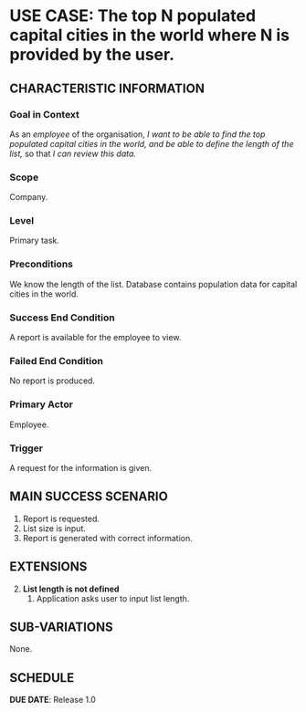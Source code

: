 # USE CASE: The top N populated capital cities in the world where N is provided by the user.

## CHARACTERISTIC INFORMATION

### Goal in Context

As an *employee* of the organisation, *I want to be able to find the top populated capital cities in the world, and be able to define the length of the list,* so that *I can review this data.*

### Scope

Company.

### Level

Primary task.

### Preconditions

We know the length of the list. Database contains population data for capital cities in the world.

### Success End Condition

A report is available for the employee to view.

### Failed End Condition

No report is produced.

### Primary Actor

Employee.

### Trigger

A request for the information is given.

## MAIN SUCCESS SCENARIO

1. Report is requested.
2. List size is input.
3. Report is generated with correct information.

## EXTENSIONS

2. **List length is not defined**
    1. Application asks user to input list length.

## SUB-VARIATIONS

None.

## SCHEDULE

**DUE DATE**: Release 1.0